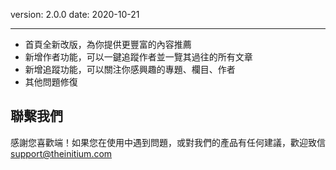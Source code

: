 version: 2.0.0
date: 2020-10-21

---

- 首頁全新改版，為你提供更豐富的內容推薦
- 新增作者功能，可以一鍵追蹤作者並一覽其過往的所有文章
- 新增追蹤功能，可以關注你感興趣的專題、欄目、作者
- 其他問題修復


## 聯繫我們

感謝您喜歡端！如果您在使用中遇到問題，或對我們的產品有任何建議，歡迎致信 [support@theinitium.com](mailto:support@theinitium.com)